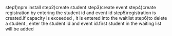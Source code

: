 step1)npm install
step2)create student
step3)create event
step4)create registration by entering the student id and event id
step5)registration is created.if capacity is exceeded , it is entered into the waitlist
step6)to delete a student , enter the student id and event id.first student in the waiting list will be added